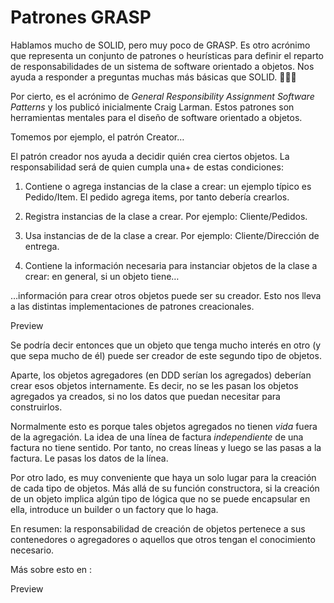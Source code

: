 # Patrones GRASP

Hablamos mucho de SOLID, pero muy poco de GRASP. Es otro acrónimo que representa un conjunto de patrones o heurísticas para definir el reparto de responsabilidades de un sistema de software orientado a objetos. Nos ayuda a responder a preguntas muchas más básicas que SOLID. 🧻👇🏿

Por cierto, es el acrónimo de _General Responsibility Assignment Software Patterns_ y los publicó inicialmente Craig Larman. Estos patrones son herramientas mentales para el diseño de software orientado a objetos.

Tomemos por ejemplo, el patrón Creator…

El patrón creador nos ayuda a decidir quién crea ciertos objetos. La responsabilidad será de quien cumpla una+ de estas condiciones:

1) Contiene o agrega instancias de la clase a crear: un ejemplo típico es Pedido/Item. El pedido agrega items, por tanto debería crearlos.

2) Registra instancias de la clase a crear. Por ejemplo: Cliente/Pedidos.

3) Usa instancias de de la clase a crear. Por ejemplo: Cliente/Dirección de entrega.

4) Contiene la información necesaria para instanciar objetos de la clase a crear: en general, si un objeto tiene…

…información para crear otros objetos puede ser su creador. Esto nos lleva a las distintas implementaciones de patrones creacionales.

Preview

Se podría decir entonces que un objeto que tenga mucho interés en otro (y que sepa mucho de él) puede ser creador de este segundo tipo de objetos.

Aparte, los objetos agregadores (en DDD serían los agregados) deberían crear esos objetos internamente. Es decir, no se les pasan los objetos agregados ya creados, si no los datos que puedan necesitar para construirlos.

Normalmente esto es porque tales objetos agregados no tienen _vida_ fuera de la agregación. La idea de una línea de factura _independiente_ de una factura no tiene sentido. Por tanto, no creas líneas y luego se las pasas a la factura. Le pasas los datos de la línea.

Por otro lado, es muy conveniente que haya un solo lugar para la creación de cada tipo de objetos. Más allá de su función constructora, si la creación de un objeto implica algún tipo de lógica que no se puede encapsular en ella, introduce un builder o un factory que lo haga.

En resumen: la responsabilidad de creación de objetos pertenece a sus contenedores o agregadores o aquellos que otros tengan el conocimiento necesario.

Más sobre esto en :

Preview

